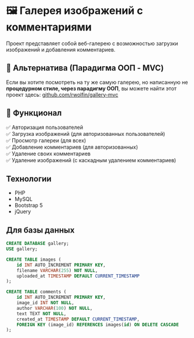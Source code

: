 # 🖼️ Галерея изображений с комментариями

Проект представляет собой веб-галерею с возможностью загрузки изображений и добавления комментариев.

## 🔁 Альтернатива (Парадигма ООП - MVC)

Если вы хотите посмотреть на ту же самую галерею, но написанную не **процедурном стиле, через парадигму ООП**, вы можете найти этот проект здесь: [github.com/rwolfin/gallery-mvc](https://github.com/rwolfin/gallery-mvc)


## 🚀 Функционал

✅ Авторизация пользователей  
✅ Загрузка изображений (для авторизованных пользователей)  
✅ Просмотр галереи (для всех)  
✅ Добавление комментариев (для авторизованных)  
✅ Удаление своих комментариев  
✅ Удаление изображений (с каскадным удалением комментариев)  

## Технологии

- PHP
- MySQL
- Bootstrap 5
- jQuery

## Для базы данных

```SQL
CREATE DATABASE gallery;
USE gallery;

CREATE TABLE images (
    id INT AUTO_INCREMENT PRIMARY KEY,
    filename VARCHAR(255) NOT NULL,
    uploaded_at TIMESTAMP DEFAULT CURRENT_TIMESTAMP
);

CREATE TABLE comments (
    id INT AUTO_INCREMENT PRIMARY KEY,
    image_id INT NOT NULL,
    author VARCHAR(100) NOT NULL,
    text TEXT NOT NULL,
    created_at TIMESTAMP DEFAULT CURRENT_TIMESTAMP,
    FOREIGN KEY (image_id) REFERENCES images(id) ON DELETE CASCADE
);
```